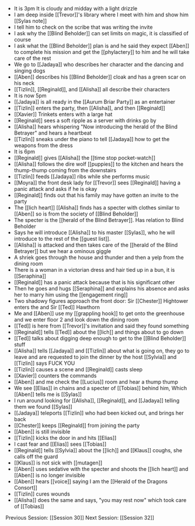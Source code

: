 - It is 3pm It is cloudy and midday with a light drizzle
- I am deep inside [[Trevor]]'s library where I meet with him and show him [[Sylas note]]
- I tell him to check on the scribe that was writing the invite 
- I ask why the [[Blind Beholder]] can set limits on magic, it is classified of course
- I ask what the [[Blind Beholder]] plan is and he said they expect [[Aben]] to complete his mission and get the [[phylactery]] to him and he will take care of the rest
- We go to [[Jadaya]] who describes her character and the dancing and singing dogs
- [[Aben]] describes his [[Blind Beholder]] cloak and has a green scar on his neck
- [[Tizlin]], [[Reginald]], and [[Alisha]] all describe their characters
- It is now 5pm 
- [[Jadaya]] is all ready in the [[Aurum Briar Party]] as an entertainer
- [[Tizlin]] enters the party, then [[Alisha]], and then [[Reginald]] 
- [[Xavier]] Trinkets enters with a large hat
- [[Reginald]] sees a soft ripple as a server with drinks go by
- [[Alisha]] hears whispering "Now introducing the herald of the Blind Betrayer" and hears a heartbeat
- [[Tizlin]] sneaks under the piano to tell [[Jadaya]] how to get the weapons from the dress
- It is 6pm
- [[Reginald]] gives [[Alisha]] the [[time stop pocket-watch]]
- [[Alisha]] follows the dire wolf [[puppies]] to the kitchen and hears the thump-thump coming from the downstairs
- [[Tizlin]] feeds [[Jadaya]] ribs while she performs music
- [[Moyra]] the front desk lady for [[Trevor]] sees [[Reginald]] having a panic attack and asks if he is okay
- [[Reginald]] finds out that his family may have gotten an invite to the party
- The [[lich heart]] [[Alisha]] finds has a specter with clothes similar to [[Aben]] so is from the society of [[Blind Beholder]]
- The specter is the [[herald of the Blind Betrayer]]. Has relation to Blind Beholder
- Says he will introduce [[Alisha]] to his master [[Sylas]], who he will introduce to the rest of the [[guest list]]. 
- [[Alisha]] is attacked and then takes care of the [[herald of the Blind Betrayer]] but we hear a ominous giggle 
- A shriek goes through the house and thunder and then a yelp from the dining room
- There is a woman in a victorian dress and hair tied up in a bun, it is [[Seraphina]]
- [[Reginald]] has a panic attack because that is his significant other
- Then he goes and hugs [[Seraphina]] and explains his absence and asks her to marry him using the [[engagement ring]]
- Two shadowy figures approach the front door: Sir [[Chester]] Hightower enters the and Sir [[Ted]] Hawthorn
- Me and [[Aben]] use my [[grappling hook]] to get onto the greenhouse and we enter floor 2 and look down the dining room
- [[Ted]] is here from [[Trevor]]'s invitation and said they found something 
- [[Reginald]] tells [[Ted]] about the [[lich]] and things about to go down
- [[Ted]] talks about digging deep enough to get to the [[Blind Beholder]] stuff
- [[Alisha]] tells [[Jadaya]] and [[Tizlin]] about what is going on, they go to leave and are requested to join the dinner by the host [[Sylvia]]  and [[Tizlin]] says FUCK YOU
- [[Tizlin]] causes a scene and [[Reginald]] casts sleep
- [[Xavier]] counters the commands 
- [[Aben]] and me check the [[Lucius]] room and hear a thump thump 
- We see [[Elias]] in chains and a specter of [[Tobias]] behind him, Which [[Aben]] tells me is [[Sylas]]
-  I run around looking for [[Alisha]], [[Reginald]], and [[Jadaya]] telling them we found [[Sylas]]
- [[Jadaya]] teleports [[Tizlin]] who had been kicked out, and brings her back 
- [[Chester]] keeps [[Reginald]] from joining the party
- [[Aben]] is still invisible
- [[Tizlin]] kicks the door in and hits [[Elias]] 
- I cast fear and [[Elias]] sees [[Tobias]] 
- [[Reginald]] tells [[Sylvia]] about the [[lich]] and [[Klaus]] coughs, she calls off the guard
- [[Klaus]] is not sick with [[mutagen]] 
- [[Aben]] uses sedative with the specter and shoots the [[lich heart]] and [[Aben]] is no longer invisible
- [[Aben]] hears [[voice]] saying I am the [[Herald of the Dragons Consort]] 
- [[Tizlin]] cures wounds
- [[Alisha]] does the same and says, "you may rest now" which took care of [[Tobias]]

Previous Session: [[Session 30]]
Next Session: [[Session 32]]